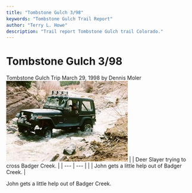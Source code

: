 ```yaml
---
title: "Tombstone Gulch 3/98"
keywords: "Tombstone Gulch Trail Report"
author: "Terry L. Howe"
description: "Trail report Tombstone Gulch trail Colorado."
---
```


# Tombstone Gulch 3/98
Tombstone Gulch Trip
March 29, 1998
by
Dennis Moler
![Terry on Tombstone Gulch](tg980301.jpg)
|  | Deer Slayer trying to cross Badger Creek. |
| --- | --- |
|  | John gets a little help out of Badger Creek. |

John gets a little help out of Badger Creek.